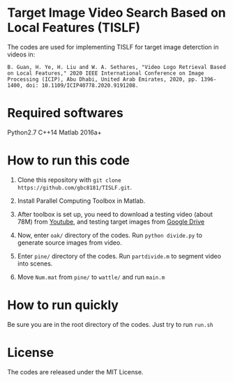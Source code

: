 # Target Image Video Search Based on Local Features (TISLF)

The codes are used for implementing TISLF for target image deterction in videos in:  

    B. Guan, H. Ye, H. Liu and W. A. Sethares, "Video Logo Retrieval Based on Local Features," 2020 IEEE International Conference on Image Processing (ICIP), Abu Dhabi, United Arab Emirates, 2020, pp. 1396-1400, doi: 10.1109/ICIP40778.2020.9191208.

# Required softwares
Python2.7
C++14
Matlab 2016a+

# How to run this code

1. Clone this repository with `git clone https://github.com/gbc8181/TISLF.git`.

2. Install Parallel Computing Toolbox in Matlab.

3. After toolbox is set up, you need to download a testing video (about 78M) from [Youtube](https://www.youtube.com/watch?v=vxz8NA9gMYc), and testing target images from [Google Drive](https://drive.google.com/open?id=1Ky3TDieRz7t5CAKmNkU2o1YtACE0XduU)

4. Now, enter `oak/` directory of the codes. Run `python divide.py` to generate source images from video.

5. Enter `pine/` directory of the codes. Run `partdivide.m` to segment video into scenes.

6. Move `Num.mat` from `pine/` to `wattle/` and run `main.m` 

# How to run quickly
Be sure you are in the root directory of the codes. Just try to run `run.sh`

# License
The codes are released under the MIT License.
